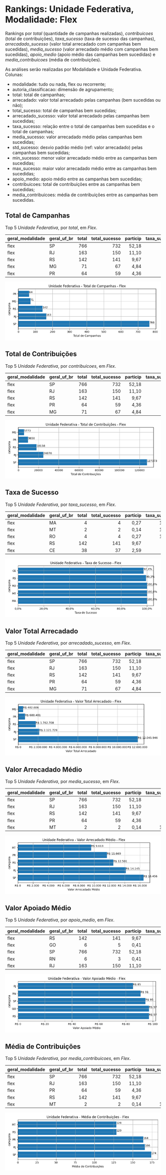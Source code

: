 # Rankings: Unidade Federativa, Modalidade: Flex

Rankings por _total_ (quantidade de campanhas realizadas), _contribuicoes_
(total de contribuições), _taxa_sucesso_ (taxa de sucesso das campanhas),
_arrecadado_sucesso_ (valor total arrecadado com campanhas bem sucedidas),
_media_sucesso_ (valor arrecadado médio com campanhas bem sucedidas),
_apoio_medio_ (apoio médio das campanhas bem sucedidas)
e _media_contribuicoes_ (média de contribuições).

As análises serão realizadas por Modalidade e Unidade Federativa. Colunas:

- modalidade: tudo ou nada, flex ou recorrente;
- autoria_classificacao: dimensão de agrupamento;
- total: total de campanhas;
- arrecadado: valor total arrecadado pelas campanhas (bem sucedidas ou não);
- total_sucesso: total de campanhas bem sucedidas;
- arrecadado_sucesso: valor total arrecadado pelas campanhas bem sucedidas;
- taxa_sucesso: relação entre o total de campanhas bem sucedidas e o total de campanhas;
- media_sucesso: valor arrecadado médio pelas campanhas bem sucedidas;
- std_sucesso: desvio padrão médio (ref: valor arrecadado) pelas campanhas bem sucedidas;
- min_sucesso: menor valor arrecadado médio entre as campanhas bem sucedidas;
- max_sucesso: maior valor arrecadado médio entre as campanhas bem sucedidas;
- apoio_medio: apoio médio entre as campanhas bem sucedidas;
- contribuicoes: total de contribuições entre as campanhas bem sucedidas;
- media_contribuicoes: média de contribuições entre as campanhas bem sucedidas.



## Total de Campanhas



<!-- ### Modalidade: Flex -->

<!--Total de Campanhas-->
Top 5 _Unidade Federativa_, por _total_, em _Flex_.


| geral_modalidade   | geral_uf_br   |   total |   total_sucesso |   particip |   taxa_sucesso |   arrecadado_sucesso |   media_sucesso |   std_sucesso |   min_sucesso |   max_sucesso |   apoio_medio |   contribuicoes |   media_contribuicoes |
|:-------------------|:--------------|--------:|----------------:|-----------:|---------------:|---------------------:|----------------:|--------------:|--------------:|--------------:|--------------:|----------------:|----------------------:|
| flex               | SP            |     766 |             732 |      52,18 |          95,56 |          12.045.946,34 |        16.456,21 |      44.170,98 |         23,05 |     708.972,78 |         94,57 |          127.373 |                174,01 |
| flex               | RJ            |     163 |             150 |      11,10 |          92,02 |           2.121.729,30 |        14.144,86 |      20.277,98 |         10,77 |     142.477,57 |         85,31 |           24.870 |                165,80 |
| flex               | RS            |     142 |             141 |       9,67 |          99,30 |           1.762.708,33 |        12.501,48 |      18.586,72 |         57,99 |     118.699,04 |         97,18 |           18.138 |                128,64 |
| flex               | MG            |      71 |              67 |       4,84 |          94,37 |            482.605,55 |         7.203,07 |      10.740,03 |         35,53 |      55.069,70 |         83,60 |            5.773 |                 86,16 |
| flex               | PR            |      64 |              59 |       4,36 |          92,19 |            688.481,13 |        11.669,17 |      13.175,20 |         48,19 |      59.310,53 |         71,35 |            9.650 |                163,56 |


![Gráfico de barras horizontal com o título "Unidade Federativa - Total de Campanhas - Flex". O eixo X é a dimensão analisada, o eixo Y as categorias](./graficos/notaveis_por_ufbr-total-flex.png "Unidade Federativa - Total de Campanhas - Flex")

## Total de Contribuições



<!-- ### Modalidade: Flex -->

<!--Total de Contribuições-->
Top 5 _Unidade Federativa_, por _contribuicoes_, em _Flex_.


| geral_modalidade   | geral_uf_br   |   total |   total_sucesso |   particip |   taxa_sucesso |   arrecadado_sucesso |   media_sucesso |   std_sucesso |   min_sucesso |   max_sucesso |   apoio_medio |   contribuicoes |   media_contribuicoes |
|:-------------------|:--------------|--------:|----------------:|-----------:|---------------:|---------------------:|----------------:|--------------:|--------------:|--------------:|--------------:|----------------:|----------------------:|
| flex               | SP            |     766 |             732 |      52,18 |          95,56 |          12.045.946,34 |        16.456,21 |      44.170,98 |         23,05 |     708.972,78 |         94,57 |          127.373 |                174,01 |
| flex               | RJ            |     163 |             150 |      11,10 |          92,02 |           2.121.729,30 |        14.144,86 |      20.277,98 |         10,77 |     142.477,57 |         85,31 |           24.870 |                165,80 |
| flex               | RS            |     142 |             141 |       9,67 |          99,30 |           1.762.708,33 |        12.501,48 |      18.586,72 |         57,99 |     118.699,04 |         97,18 |           18.138 |                128,64 |
| flex               | PR            |      64 |              59 |       4,36 |          92,19 |            688.481,13 |        11.669,17 |      13.175,20 |         48,19 |      59.310,53 |         71,35 |            9.650 |                163,56 |
| flex               | MG            |      71 |              67 |       4,84 |          94,37 |            482.605,55 |         7.203,07 |      10.740,03 |         35,53 |      55.069,70 |         83,60 |            5.773 |                 86,16 |


![Gráfico de barras horizontal com o título "Unidade Federativa - Total de Contribuições - Flex". O eixo X é a dimensão analisada, o eixo Y as categorias](./graficos/notaveis_por_ufbr-contribuicoes-flex.png "Unidade Federativa - Total de Contribuições - Flex")

## Taxa de Sucesso



<!-- ### Modalidade: Flex -->

<!--Taxa de Sucesso-->
Top 5 _Unidade Federativa_, por _taxa_sucesso_, em _Flex_.


| geral_modalidade   | geral_uf_br   |   total |   total_sucesso |   particip |   taxa_sucesso |   arrecadado_sucesso |   media_sucesso |   std_sucesso |   min_sucesso |   max_sucesso |   apoio_medio |   contribuicoes |   media_contribuicoes |
|:-------------------|:--------------|--------:|----------------:|-----------:|---------------:|---------------------:|----------------:|--------------:|--------------:|--------------:|--------------:|----------------:|----------------------:|
| flex               | MA            |       4 |               4 |       0,27 |         100,00 |             10.257,69 |         2.564,42 |       1.204,75 |       1.415,31 |       3.759,17 |         50,28 |             204 |                 51,00 |
| flex               | MT            |       2 |               2 |       0,14 |         100,00 |             19.225,07 |         9.612,53 |      10.123,51 |       2.454,14 |      16.770,93 |         74,81 |             257 |                128,50 |
| flex               | RO            |       4 |               4 |       0,27 |         100,00 |              5.636,43 |         1.409,11 |       1.366,75 |        131,70 |       3.310,96 |         35,90 |             157 |                 39,25 |
| flex               | RS            |     142 |             141 |       9,67 |          99,30 |           1.762.708,33 |        12.501,48 |      18.586,72 |         57,99 |     118.699,04 |         97,18 |           18.138 |                128,64 |
| flex               | CE            |      38 |              37 |       2,59 |          97,37 |            292.839,62 |         7.914,58 |      11.620,26 |         60,22 |      42.352,39 |         83,22 |            3.519 |                 95,11 |


![Gráfico de barras horizontal com o título "Unidade Federativa - Taxa de Sucesso - Flex". O eixo X é a dimensão analisada, o eixo Y as categorias](./graficos/notaveis_por_ufbr-taxa_sucesso-flex.png "Unidade Federativa - Taxa de Sucesso - Flex")

## Valor Total Arrecadado



<!-- ### Modalidade: Flex -->

<!--Valor Total Arrecadado-->
Top 5 _Unidade Federativa_, por _arrecadado_sucesso_, em _Flex_.


| geral_modalidade   | geral_uf_br   |   total |   total_sucesso |   particip |   taxa_sucesso |   arrecadado_sucesso |   media_sucesso |   std_sucesso |   min_sucesso |   max_sucesso |   apoio_medio |   contribuicoes |   media_contribuicoes |
|:-------------------|:--------------|--------:|----------------:|-----------:|---------------:|---------------------:|----------------:|--------------:|--------------:|--------------:|--------------:|----------------:|----------------------:|
| flex               | SP            |     766 |             732 |      52,18 |          95,56 |          12.045.946,34 |        16.456,21 |      44.170,98 |         23,05 |     708.972,78 |         94,57 |          127.373 |                174,01 |
| flex               | RJ            |     163 |             150 |      11,10 |          92,02 |           2.121.729,30 |        14.144,86 |      20.277,98 |         10,77 |     142.477,57 |         85,31 |           24.870 |                165,80 |
| flex               | RS            |     142 |             141 |       9,67 |          99,30 |           1.762.708,33 |        12.501,48 |      18.586,72 |         57,99 |     118.699,04 |         97,18 |           18.138 |                128,64 |
| flex               | PR            |      64 |              59 |       4,36 |          92,19 |            688.481,13 |        11.669,17 |      13.175,20 |         48,19 |      59.310,53 |         71,35 |            9.650 |                163,56 |
| flex               | MG            |      71 |              67 |       4,84 |          94,37 |            482.605,55 |         7.203,07 |      10.740,03 |         35,53 |      55.069,70 |         83,60 |            5.773 |                 86,16 |


![Gráfico de barras horizontal com o título "Unidade Federativa - Valor Total Arrecadado - Flex". O eixo X é a dimensão analisada, o eixo Y as categorias](./graficos/notaveis_por_ufbr-arrecadado_sucesso-flex.png "Unidade Federativa - Valor Total Arrecadado - Flex")

## Valor Arrecadado Médio



<!-- ### Modalidade: Flex -->

<!--Valor Médio Arrecadado-->
Top 5 _Unidade Federativa_, por _media_sucesso_, em _Flex_.


| geral_modalidade   | geral_uf_br   |   total |   total_sucesso |   particip |   taxa_sucesso |   arrecadado_sucesso |   media_sucesso |   std_sucesso |   min_sucesso |   max_sucesso |   apoio_medio |   contribuicoes |   media_contribuicoes |
|:-------------------|:--------------|--------:|----------------:|-----------:|---------------:|---------------------:|----------------:|--------------:|--------------:|--------------:|--------------:|----------------:|----------------------:|
| flex               | SP            |     766 |             732 |      52,18 |          95,56 |          12.045.946,34 |        16.456,21 |      44.170,98 |         23,05 |     708.972,78 |         94,57 |          127.373 |                174,01 |
| flex               | RJ            |     163 |             150 |      11,10 |          92,02 |           2.121.729,30 |        14.144,86 |      20.277,98 |         10,77 |     142.477,57 |         85,31 |           24.870 |                165,80 |
| flex               | RS            |     142 |             141 |       9,67 |          99,30 |           1.762.708,33 |        12.501,48 |      18.586,72 |         57,99 |     118.699,04 |         97,18 |           18.138 |                128,64 |
| flex               | PR            |      64 |              59 |       4,36 |          92,19 |            688.481,13 |        11.669,17 |      13.175,20 |         48,19 |      59.310,53 |         71,35 |            9.650 |                163,56 |
| flex               | MT            |       2 |               2 |       0,14 |         100,00 |             19.225,07 |         9.612,53 |      10.123,51 |       2.454,14 |      16.770,93 |         74,81 |             257 |                128,50 |


![Gráfico de barras horizontal com o título "Unidade Federativa - Valor Arrecadado Médio - Flex". O eixo X é a dimensão analisada, o eixo Y as categorias](./graficos/notaveis_por_ufbr-media_sucesso-flex.png "Unidade Federativa - Valor Arrecadado Médio - Flex")

## Valor Apoiado Médio



<!-- ### Modalidade: Flex -->

<!--Valor Médio Apoiado-->
Top 5 _Unidade Federativa_, por _apoio_medio_, em _Flex_.


| geral_modalidade   | geral_uf_br   |   total |   total_sucesso |   particip |   taxa_sucesso |   arrecadado_sucesso |   media_sucesso |   std_sucesso |   min_sucesso |   max_sucesso |   apoio_medio |   contribuicoes |   media_contribuicoes |
|:-------------------|:--------------|--------:|----------------:|-----------:|---------------:|---------------------:|----------------:|--------------:|--------------:|--------------:|--------------:|----------------:|----------------------:|
| flex               | RS            |     142 |             141 |       9,67 |          99,30 |           1.762.708,33 |        12.501,48 |      18.586,72 |         57,99 |     118.699,04 |         97,18 |           18.138 |                128,64 |
| flex               | GO            |       6 |               5 |       0,41 |          83,33 |             18.754,48 |         3.750,90 |       4.503,41 |        907,13 |      11.657,13 |         97,17 |             193 |                 38,60 |
| flex               | SP            |     766 |             732 |      52,18 |          95,56 |          12.045.946,34 |        16.456,21 |      44.170,98 |         23,05 |     708.972,78 |         94,57 |          127.373 |                174,01 |
| flex               | RN            |       6 |               3 |       0,41 |          50,00 |             25.188,92 |         8.396,31 |      11.215,07 |        148,24 |      21.166,43 |         90,93 |             277 |                 92,33 |
| flex               | RJ            |     163 |             150 |      11,10 |          92,02 |           2.121.729,30 |        14.144,86 |      20.277,98 |         10,77 |     142.477,57 |         85,31 |           24.870 |                165,80 |


![Gráfico de barras horizontal com o título "Unidade Federativa - Valor Apoiado Médio - Flex". O eixo X é a dimensão analisada, o eixo Y as categorias](./graficos/notaveis_por_ufbr-apoio_medio-flex.png "Unidade Federativa - Valor Apoiado Médio - Flex")

## Média de Contribuições



<!-- ### Modalidade: Flex -->

<!--Média de Contribuições-->
Top 5 _Unidade Federativa_, por _media_contribuicoes_, em _Flex_.


| geral_modalidade   | geral_uf_br   |   total |   total_sucesso |   particip |   taxa_sucesso |   arrecadado_sucesso |   media_sucesso |   std_sucesso |   min_sucesso |   max_sucesso |   apoio_medio |   contribuicoes |   media_contribuicoes |
|:-------------------|:--------------|--------:|----------------:|-----------:|---------------:|---------------------:|----------------:|--------------:|--------------:|--------------:|--------------:|----------------:|----------------------:|
| flex               | SP            |     766 |             732 |      52,18 |          95,56 |          12.045.946,34 |        16.456,21 |      44.170,98 |         23,05 |     708.972,78 |         94,57 |          127.373 |                174,01 |
| flex               | RJ            |     163 |             150 |      11,10 |          92,02 |           2.121.729,30 |        14.144,86 |      20.277,98 |         10,77 |     142.477,57 |         85,31 |           24.870 |                165,80 |
| flex               | PR            |      64 |              59 |       4,36 |          92,19 |            688.481,13 |        11.669,17 |      13.175,20 |         48,19 |      59.310,53 |         71,35 |            9.650 |                163,56 |
| flex               | RS            |     142 |             141 |       9,67 |          99,30 |           1.762.708,33 |        12.501,48 |      18.586,72 |         57,99 |     118.699,04 |         97,18 |           18.138 |                128,64 |
| flex               | MT            |       2 |               2 |       0,14 |         100,00 |             19.225,07 |         9.612,53 |      10.123,51 |       2.454,14 |      16.770,93 |         74,81 |             257 |                128,50 |


![Gráfico de barras horizontal com o título "Unidade Federativa - Média de Contribuições - Flex". O eixo X é a dimensão analisada, o eixo Y as categorias](./graficos/notaveis_por_ufbr-media_contribuicoes-flex.png "Unidade Federativa - Média de Contribuições - Flex")

